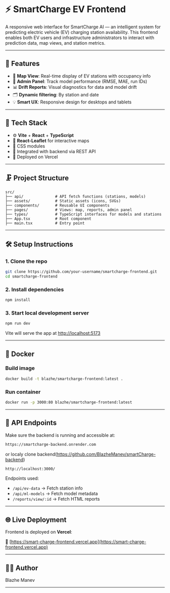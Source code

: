 # ⚡ SmartCharge EV Frontend

A responsive web interface for SmartCharge AI — an intelligent system for predicting electric vehicle (EV) charging station availability. This frontend enables both EV users and infrastructure administrators to interact with prediction data, map views, and station metrics.

---

## 🚀 Features

* 📍 **Map View**: Real-time display of EV stations with occupancy info
* 🧠 **Admin Panel**: Track model performance (RMSE, MAE, run IDs)
* 📊 **Drift Reports**: Visual diagnostics for data and model drift
* 🗂 **Dynamic filtering**: By station and date
* 💡 **Smart UX**: Responsive design for desktops and tablets

---

## 🧱 Tech Stack

* ⚙️ **Vite** + **React** + **TypeScript**
* 🗽 **React-Leaflet** for interactive maps
* 🎨 CSS modules
* 📡 Integrated with backend via REST API
* 🔐 Deployed on Vercel

---

## 🗜️ Project Structure

```
src/
├── api/              # API fetch functions (stations, models)
├── assets/           # Static assets (icons, SVGs)
├── components/       # Reusable UI components
├── pages/            # Views: map, reports, admin panel
├── types/            # TypeScript interfaces for models and stations
├── App.tsx           # Root component
├── main.tsx          # Entry point
```

---

## 🛠️ Setup Instructions

### 1. Clone the repo

```bash
git clone https://github.com/your-username/smartcharge-frontend.git
cd smartcharge-frontend
```

### 2. Install dependencies

```bash
npm install
```

### 3. Start local development server

```bash
npm run dev
```

Vite will serve the app at [http://localhost:5173](http://localhost:5173)

---

## 🐳 Docker

### Build image

```bash
docker build -t blazhe/smartcharge-frontend:latest .
```

### Run container

```bash
docker run -p 3000:80 blazhe/smartcharge-frontend:latest
```

---

## 🔗 API Endpoints

Make sure the backend is running and accessible at:

```bash
https://smartcharge-backend.onrender.com
```
or localy clone backend(https://github.com/BlazheManev/smartCharge-backend)
```bash
http://localhost:3000/
```
Endpoints used:

* `/api/ev-data` → Fetch station info
* `/api/ml-models` → Fetch model metadata
* `/reports/view/:id` → Fetch HTML reports

---

## 🌐 Live Deployment

Frontend is deployed on **Vercel**:

🔗 [https://smart-charge-frontend.vercel.app](https://smart-charge-frontend.vercel.app)

---

## 👨‍💻 Author

Blazhe Manev

---

